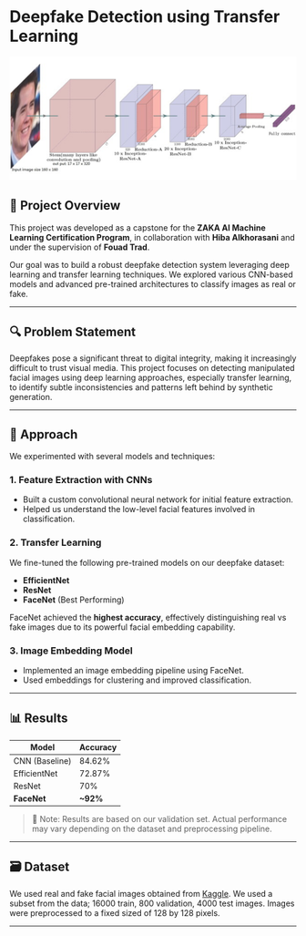 # Deepfake Detection using Transfer Learning

![Banner](Picture1.png)

## 📌 Project Overview

This project was developed as a capstone for the **ZAKA AI Machine Learning Certification Program**, in collaboration with **Hiba Alkhorasani** and under the supervision of **Fouad Trad**.

Our goal was to build a robust deepfake detection system leveraging deep learning and transfer learning techniques. We explored various CNN-based models and advanced pre-trained architectures to classify images as real or fake.

---

## 🔍 Problem Statement

Deepfakes pose a significant threat to digital integrity, making it increasingly difficult to trust visual media. This project focuses on detecting manipulated facial images using deep learning approaches, especially transfer learning, to identify subtle inconsistencies and patterns left behind by synthetic generation.

---

## 🧠 Approach

We experimented with several models and techniques:

### 1. **Feature Extraction with CNNs**
- Built a custom convolutional neural network for initial feature extraction.
- Helped us understand the low-level facial features involved in classification.

### 2. **Transfer Learning**
We fine-tuned the following pre-trained models on our deepfake dataset:

- **EfficientNet**
- **ResNet**
- **FaceNet** (Best Performing)

FaceNet achieved the **highest accuracy**, effectively distinguishing real vs fake images due to its powerful facial embedding capability.

### 3. **Image Embedding Model**
- Implemented an image embedding pipeline using FaceNet.
- Used embeddings for clustering and improved classification.

---

## 📊 Results

| Model       | Accuracy |
|-------------|----------|
| CNN (Baseline) | 84.62%    |
| EfficientNet | 72.87%    |
| ResNet       | 70%    |
| **FaceNet**     | **~92%** |


> 📌 Note: Results are based on our validation set. Actual performance may vary depending on the dataset and preprocessing pipeline.

---

## 🗃️ Dataset

We used real and fake facial images obtained from [Kaggle](https://www.kaggle.com/datasets/manjilkarki/deepfake-and-real-images). We used a subset from the data; 16000 train, 800 validation, 4000 test images. Images were preprocessed to a fixed sized of 128 by 128 pixels.

---


